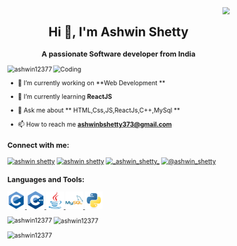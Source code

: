 <img align="Right" src="https://raw.githubusercontent.com/ashwin12377/ashwin12377/main/Computer Science.png"/>
<h1 align="center">Hi 👋, I'm Ashwin Shetty</h1>
<h3 align="center">A passionate Software developer from India</h3>
<img align="right" alt="Coding" width="400" src="https://www.iihglobal.com/wp-content/uploads/2019/02/dcsad.gif">

<p align="left"> <img src="https://komarev.com/ghpvc/?username=ashwin12377&label=Profile%20views&color=0e75b6&style=flat" alt="ashwin12377" /> </p>

- 🔭 I’m currently working on **Web Development **

- 🌱 I’m currently learning **ReactJS**

- 💬 Ask me about ** HTML,Css,JS,ReactJs,C++,MySql **

- 📫 How to reach me **ashwinbshetty373@gmail.com**

<h3 align="left">Connect with me:</h3>
<p align="left">
<a href="https://linkedin.com/in/ashwin shetty" target="blank"><img align="center" src="https://raw.githubusercontent.com/rahuldkjain/github-profile-readme-generator/master/src/images/icons/Social/linked-in-alt.svg" alt="ashwin shetty" height="30" width="40" /></a>
<a href="https://fb.com/ashwin shetty" target="blank"><img align="center" src="https://raw.githubusercontent.com/rahuldkjain/github-profile-readme-generator/master/src/images/icons/Social/facebook.svg" alt="ashwin shetty" height="30" width="40" /></a>
<a href="https://instagram.com/_ashwin_shetty_" target="blank"><img align="center" src="https://raw.githubusercontent.com/rahuldkjain/github-profile-readme-generator/master/src/images/icons/Social/instagram.svg" alt="_ashwin_shetty_" height="30" width="40" /></a>
<a href="https://www.hackerrank.com/@ashwin_shetty" target="blank"><img align="center" src="https://raw.githubusercontent.com/rahuldkjain/github-profile-readme-generator/master/src/images/icons/Social/hackerrank.svg" alt="@ashwin_shetty" height="30" width="40" /></a>
</p>

<h3 align="left">Languages and Tools:</h3>
<p align="left"> <a href="https://www.cprogramming.com/" target="_blank" rel="noreferrer"> <img src="https://raw.githubusercontent.com/devicons/devicon/master/icons/c/c-original.svg" alt="c" width="40" height="40"/> </a> <a href="https://www.w3schools.com/cpp/" target="_blank" rel="noreferrer"> <img src="https://raw.githubusercontent.com/devicons/devicon/master/icons/cplusplus/cplusplus-original.svg" alt="cplusplus" width="40" height="40"/> </a> <a href="https://www.java.com" target="_blank" rel="noreferrer"> <img src="https://raw.githubusercontent.com/devicons/devicon/master/icons/java/java-original.svg" alt="java" width="40" height="40"/> </a> <a href="https://www.mysql.com/" target="_blank" rel="noreferrer"> <img src="https://raw.githubusercontent.com/devicons/devicon/master/icons/mysql/mysql-original-wordmark.svg" alt="mysql" width="40" height="40"/> </a> <a href="https://www.python.org" target="_blank" rel="noreferrer"> <img src="https://raw.githubusercontent.com/devicons/devicon/master/icons/python/python-original.svg" alt="python" width="40" height="40"/> </a> </p>

<p><img align="left" src="https://github-readme-stats.vercel.app/api/top-langs?username=ashwin12377&show_icons=true&locale=en&layout=compact" alt="ashwin12377" /></p>

<p>&nbsp;<img align="center" src="https://github-readme-stats.vercel.app/api?username=ashwin12377&show_icons=true&locale=en" alt="ashwin12377" /></p>

<p><img align="center" src="https://github-readme-streak-stats.herokuapp.com/?user=ashwin12377&" alt="ashwin12377" /></p>
